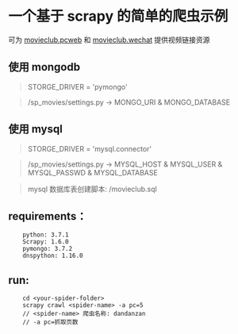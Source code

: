 # 一个基于 scrapy 的简单的爬虫示例
可为 [movieclub.pcweb](https://github.com/ayi0z/movieclub.pcweb) 和 [movieclub.wechat](https://github.com/ayi0z/movieclub.wechat) 提供视频链接资源

## 使用 mongodb
> STORGE_DRIVER = 'pymongo'

> /sp_movies/settings.py -> MONGO_URI & MONGO_DATABASE

## 使用 mysql
> STORGE_DRIVER = 'mysql.connector'

> /sp_movies/settings.py -> MYSQL_HOST & MYSQL_USER & MYSQL_PASSWD & MYSQL_DATABASE

> mysql 数据库表创建脚本: /movieclub.sql

## requirements：
```
    python: 3.7.1
    Scrapy: 1.6.0
    pymongo: 3.7.2  
    dnspython: 1.16.0
```

## run:
```
    cd <your-spider-folder>
    scrapy crawl <spider-name> -a pc=5
    // <spider-name> 爬虫名称: dandanzan
    // -a pc=抓取页数
```


